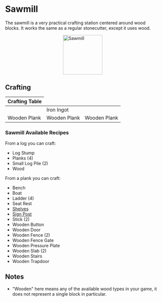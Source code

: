 # Sawmill

<!--description:Learn everything about the Sawmill, a very practical crafting station.-->
<!--thumbnail:images/render/sawmill.png-->

The sawmill is a very practical crafting station centered around wood blocks. It works the same as a regular stonecutter, except it uses wood.

<div style="display: flex; justify-content: center;">
<img alt="Sawmill" src="../images/render/sawmill.png" width="128" height="128" />
</div>

## Crafting

<table class="crafting-grid">
<thead>
    <th>Crafting Table</th>
</thead>
<tbody>
    <tr>
        <td></td>
        <td>Iron Ingot</td>
        <td></td>
    </tr>
    <tr>
        <td>Wooden Plank</td>
        <td>Wooden Plank</td>
        <td>Wooden Plank</td>
    </tr>
</tbody>
</table>

### Sawmill Available Recipes

From a log you can craft:
 - Log Stump
 - Planks (4)
 - Small Log Pile (2)
 - Wood

From a plank you can craft:
- Bench
- Boat
- Ladder (4)
- Seat Rest
- [Shelves](shelves.md)
- [Sign Post](sign_posts.md)
- Stick (2)
- Wooden Button
- Wooden Door
- Wooden Fence (2)
- Wooden Fence Gate
- Wooden Pressure Plate
- Wooden Slab (2)
- Wooden Stairs
- Wooden Trapdoor

## Notes

 - "Wooden" here means any of the available wood types in your game, it does not represent a single block in particular.
